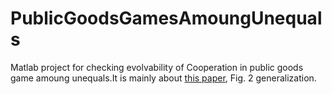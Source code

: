# PublicGoodsGamesAmoungUnequals
Matlab project for checking evolvability of Cooperation in public goods game amoung unequals.It is mainly about [this paper](https://www.nature.com/articles/s41586-019-1488-5 "Social dilemas amoung unequals"), Fig. 2 generalization.
